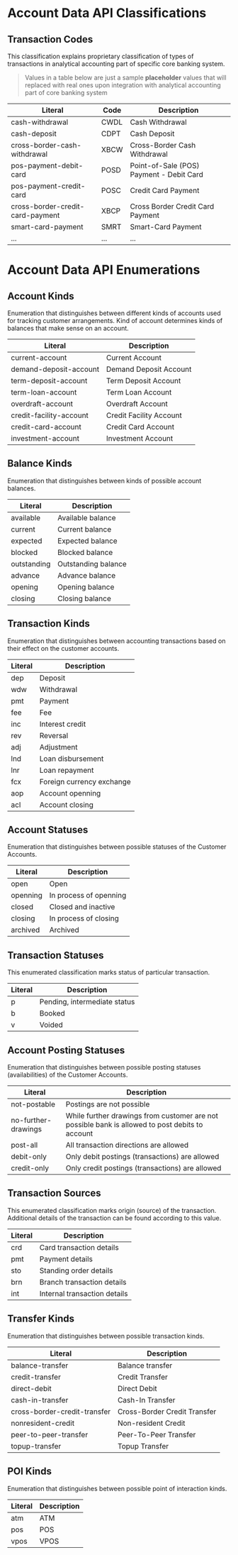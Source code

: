 Account Data API Classifications
===============

Transaction Codes
--------------

This classification explains proprietary classification of types of transactions in analytical accounting part of specific core banking system.
> Values in a table below are just a sample **placeholder** values that will replaced with real ones upon integration with analytical accounting part of core banking system

Literal 				      | Code 	| Description
------------------------|--------|------------------------
cash-withdrawal |	CWDL	| Cash Withdrawal
cash-deposit |	CDPT	| Cash Deposit
cross-border-cash-withdrawal 	| XBCW | Cross-Border Cash Withdrawal
pos-payment-debit-card | 	POSD 	| 	Point-of-Sale (POS) Payment  - Debit Card
pos-payment-credit-card | POSC | Credit Card Payment
cross-border-credit-card-payment | XBCP | Cross Border Credit Card Payment
smart-card-payment |	SMRT	| Smart-Card Payment
... | ... |...

Account Data API Enumerations
===============


Account Kinds
--------------

Enumeration that distinguishes between different kinds of accounts used for tracking customer arrangements. Kind of account determines kinds of balances that make sense on an account.

Literal           | Description
------------------------|------------------------
current-account|Current Account
demand-deposit-account|Demand Deposit Account
term-deposit-account|Term Deposit Account
term-loan-account|Term Loan Account
overdraft-account|Overdraft Account
credit-facility-account|Credit Facility Account
credit-card-account|Credit Card Account
investment-account|Investment Account

Balance Kinds
--------------

Enumeration that distinguishes between kinds of possible account balances.

Literal           | Description
------------------------|------------------------
available|Available balance
current|Current balance
expected|Expected balance
blocked|Blocked balance
outstanding|Outstanding balance
advance|Advance balance
opening|Opening balance
closing|Closing balance


Transaction Kinds
--------------

Enumeration that distinguishes between accounting transactions
based on their effect on the customer accounts.

Literal           | Description
------------------------|------------------------
dep|Deposit
wdw|Withdrawal
pmt|Payment
fee|Fee
inc|Interest credit
rev|Reversal
adj|Adjustment
lnd|Loan disbursement
lnr|Loan repayment
fcx|Foreign currency exchange
aop|Account openning
acl|Account closing

Account Statuses
--------------

Enumeration that distinguishes between possible statuses of
the Customer Accounts.

Literal           | Description
------------------------|------------------------
open|Open
openning|In process of openning
closed|Closed and inactive
closing|In process of closing
archived|Archived


Transaction Statuses
--------------

This enumerated classification marks status of particular transaction.

Literal           | Description
------------------------|------------------------
p|Pending, intermediate status
b|Booked
v|Voided


Account Posting Statuses
--------------

Enumeration that distinguishes between possible posting statuses
(availabilities) of the Customer Accounts.

Literal           | Description
------------------------|------------------------
not-postable| Postings are not possible
no-further-drawings| While further drawings from customer are not possible bank is allowed to post debits to account
post-all|All transaction directions are allowed
debit-only|Only debit postings (transactions) are allowed
credit-only|Only credit postings (transactions) are allowed


Transaction Sources
--------------

This enumerated classification marks origin (source) of the transaction.
Additional details of the transaction can be found according to this value.  

Literal           | Description
------------------------|------------------------
crd|Card transaction details
pmt|Payment details
sto|Standing order details
brn|Branch transaction details
int|Internal transaction details

Transfer Kinds
--------------

Enumeration that distinguishes between possible transaction kinds.

Literal           | Description
------------------------|------------------------
balance-transfer|Balance transfer
credit-transfer|Credit Transfer
direct-debit|Direct Debit
cash-in-transfer|Cash-In Transfer
cross-border-credit-transfer|Cross-Border Credit Transfer
nonresident-credit|Non-resident Credit
peer-to-peer-transfer|Peer-To-Peer Transfer
topup-transfer|Topup Transfer

POI Kinds
--------------

Enumeration that distinguishes between possible point of interaction kinds.

Literal           | Description
------------------------|------------------------
atm|ATM
pos|POS
vpos|VPOS
